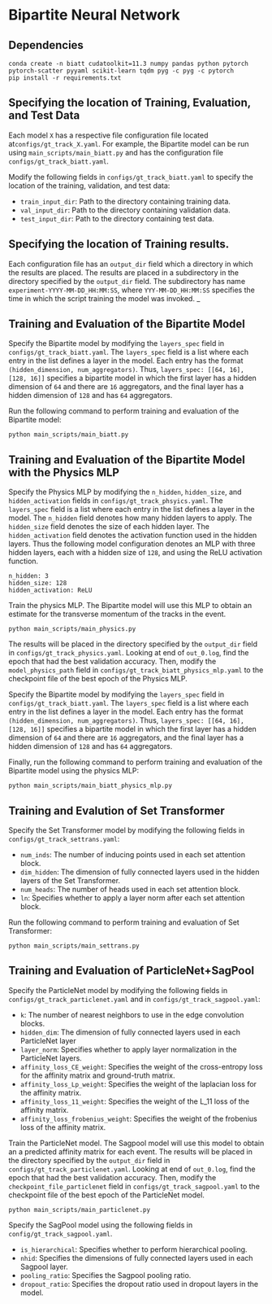 # Bipartite Neural Network

## Dependencies
```
conda create -n biatt cudatoolkit=11.3 numpy pandas python pytorch pytorch-scatter pyyaml scikit-learn tqdm pyg -c pyg -c pytorch
pip install -r requirements.txt
```

## Specifying the location of Training, Evaluation, and Test Data
Each model `X` has a respective file configuration file located at`configs/gt_track_X.yaml`. For example, the Bipartite model can
be run using `main_scripts/main_biatt.py` and has the configuration file `configs/gt_track_biatt.yaml`.

Modify the following fields in `configs/gt_track_biatt.yaml` to specify the location of the training, validation, and test data:

 - `train_input_dir`: Path to the directory containing training data.
 - `val_input_dir`: Path to the directory containing validation data.
 - `test_input_dir`: Path to the directory containing test data.
 
## Specifying the location of Training results.
Each configuration file has an `output_dir` field which a directory in which the results are placed. The results are placed
in a subdirectory in the directory specified by the `output_dir` field. The subdirectory has name `experiment-YYYY-MM-DD_HH:MM:SS`,
where `YYY-MM-DD_HH:MM:SS` specifies the time in which the script training the model was invoked.
_ 
## Training and Evaluation of the Bipartite Model

Specify the Bipartite model by modifying the `layers_spec` field in `configs/gt_track_biatt.yaml`. 
The `layers_spec` field is a list where each entry in the list defines a layer in the model.
Each entry has the format `(hidden_dimension, num_aggregators)`.
Thus, `layers_spec: [[64, 16], [128, 16]]` specifies a bipartite model in which the first layer has a hidden dimension of `64` and there are `16` aggregators, and the final layer has a hidden dimension of `128` and has `64` aggregators.

Run the following command to perform training and evaluation of the Bipartite model:

```
python main_scripts/main_biatt.py
```

## Training and Evaluation of the Bipartite Model with the Physics MLP
Specify the Physics MLP  by modifying the `n_hidden`, `hidden_size`, and `hidden_activation` fields in `configs/gt_track_phsyics.yaml`. 
The `layers_spec` field is a list where each entry in the list defines a layer in the model. The `n_hidden` field denotes how many hidden layers to apply. The `hidden_size` field denotes the size of each hidden layer. The `hidden_activation` field denotes the activation function used in the hidden layers.
Thus the following model configuration denotes an MLP with three hidden layers, each with a hidden size of `128`, and using the ReLU activation function.
```
n_hidden: 3
hidden_size: 128
hidden_activation: ReLU
```


Train the physics MLP. The Bipartite model will use this MLP to obtain an estimate for the transverse momentum of the tracks in the event.
```
python main_scripts/main_physics.py
```
The results will be placed in the directory specified by the `output_dir` field in `configs/gt_track_physics.yaml`. Looking at end of `out_0.log`, find the epoch that had the best validation accuracy. Then, modify the `model_physics_path` field in `configs/gt_track_biatt_physics_mlp.yaml` to the checkpoint file of the best epoch of the Physics MLP.

Specify the Bipartite model by modifying the `layers_spec` field in `configs/gt_track_biatt.yaml`. 
The `layers_spec` field is a list where each entry in the list defines a layer in the model.
Each entry has the format `(hidden_dimension, num_aggregators)`.
Thus, `layers_spec: [[64, 16], [128, 16]]` specifies a bipartite model in which the first layer has a hidden dimension of `64` and there are `16` aggregators, and the final layer has a hidden dimension of `128` and has `64` aggregators.

Finally, run the following command to perform training and evaluation of the Bipartite model using the physics MLP:

```
python main_scripts/main_biatt_physics_mlp.py
```

## Training and Evalution of Set Transformer
Specify the Set Transformer model by modifying the following fields in `configs/gt_track_settrans.yaml`:

 - `num_inds`: The number of inducing points used in each set attention block.
 - `dim_hidden`: The dimension of fully connected layers used in the hidden layers of the Set Transformer.
 - `num_heads`: The number of heads used in each set attention block.
 - `ln`: Specifies whether to apply a layer norm after each set attention block.
 
 
Run the following command to perform training and evaluation of Set Transformer:

```
python main_scripts/main_settrans.py
```

## Training and Evaluation of ParticleNet+SagPool
Specify the ParticleNet model by modifying the following fields in `configs/gt_track_particlenet.yaml` and in `configs/gt_track_sagpool.yaml`:

 - `k`: The number of nearest neighbors to use in the edge convolution blocks.
 - `hidden_dim`: The dimension of fully connected layers used in each ParticleNet layer
 - `layer_norm`: Specifies whether to apply layer normalization in the ParticleNet layers.
 - `affinity_loss_CE_weight`: Specifies the weight of the cross-entropy loss for the affinity matrix and ground-truth matrix.
 - `affinity_loss_Lp_weight`: Specifies the weight of the laplacian loss for the affinity matrix.
 - `affinity_loss_11_weight`: Specifies the weight of the L\_11 loss of the affinity matrix.
 - `affinity_loss_frobenius_weight`: Specifies the weight of the frobenius loss of the affinity matrix.
 
Train the ParticleNet model. The Sagpool model will use this model to obtain an a predicted affinity matrix for each event.
The results will be placed in the directory specified by the `output_dir` field in `configs/gt_track_particlenet.yaml`. Looking at end of `out_0.log`, find the epoch that had the best validation accuracy. Then, modify the `checkpoint_file_particlenet` field in `configs/gt_track_sagpool.yaml` to the checkpoint file of the best epoch of the ParticleNet model.

```
python main_scripts/main_particlenet.py
```
Specify the SagPool model using the following fields in `config/gt_track_sagpool.yaml`. 

 - `is_hierarchical`: Specifies whether to perform hierarchical pooling.
 - `nhid`: Specifies the dimensions of fully connected layers used in each Sagpool layer.
 - `pooling_ratio`: Specifies the Sagpool pooling ratio.
 - `dropout_ratio`: Specifies the dropout ratio used in dropout layers in the model.
 
